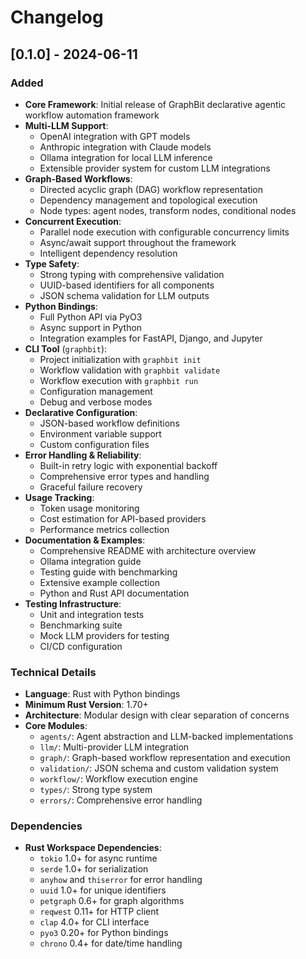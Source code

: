 # Changelog

## [0.1.0] - 2024-06-11

### Added
- **Core Framework**: Initial release of GraphBit declarative agentic workflow automation framework
- **Multi-LLM Support**: 
  - OpenAI integration with GPT models
  - Anthropic integration with Claude models
  - Ollama integration for local LLM inference
  - Extensible provider system for custom LLM integrations
- **Graph-Based Workflows**: 
  - Directed acyclic graph (DAG) workflow representation
  - Dependency management and topological execution
  - Node types: agent nodes, transform nodes, conditional nodes
- **Concurrent Execution**: 
  - Parallel node execution with configurable concurrency limits
  - Async/await support throughout the framework
  - Intelligent dependency resolution
- **Type Safety**: 
  - Strong typing with comprehensive validation
  - UUID-based identifiers for all components
  - JSON schema validation for LLM outputs
- **Python Bindings**: 
  - Full Python API via PyO3
  - Async support in Python
  - Integration examples for FastAPI, Django, and Jupyter
- **CLI Tool** (`graphbit`):
  - Project initialization with `graphbit init`
  - Workflow validation with `graphbit validate`
  - Workflow execution with `graphbit run`
  - Configuration management
  - Debug and verbose modes
- **Declarative Configuration**: 
  - JSON-based workflow definitions
  - Environment variable support
  - Custom configuration files
- **Error Handling & Reliability**:
  - Built-in retry logic with exponential backoff
  - Comprehensive error types and handling
  - Graceful failure recovery
- **Usage Tracking**:
  - Token usage monitoring
  - Cost estimation for API-based providers
  - Performance metrics collection
- **Documentation & Examples**:
  - Comprehensive README with architecture overview
  - Ollama integration guide
  - Testing guide with benchmarking
  - Extensive example collection
  - Python and Rust API documentation
- **Testing Infrastructure**:
  - Unit and integration tests
  - Benchmarking suite
  - Mock LLM providers for testing
  - CI/CD configuration

### Technical Details
- **Language**: Rust with Python bindings
- **Minimum Rust Version**: 1.70+
- **Architecture**: Modular design with clear separation of concerns
- **Core Modules**:
  - `agents/`: Agent abstraction and LLM-backed implementations
  - `llm/`: Multi-provider LLM integration
  - `graph/`: Graph-based workflow representation and execution
  - `validation/`: JSON schema and custom validation system
  - `workflow/`: Workflow execution engine
  - `types/`: Strong type system
  - `errors/`: Comprehensive error handling

### Dependencies
- **Rust Workspace Dependencies**:
  - `tokio` 1.0+ for async runtime
  - `serde` 1.0+ for serialization
  - `anyhow` and `thiserror` for error handling
  - `uuid` 1.0+ for unique identifiers
  - `petgraph` 0.6+ for graph algorithms
  - `reqwest` 0.11+ for HTTP client
  - `clap` 4.0+ for CLI interface
  - `pyo3` 0.20+ for Python bindings
  - `chrono` 0.4+ for date/time handling
